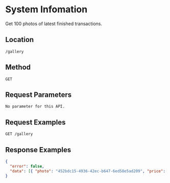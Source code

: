 # System Infomation

Get 100 photos of latest finished transactions.

## Location

`/gallery`

## Method

`GET`

## Request Parameters

`No parameter for this API.`

## Request Examples

`GET /gallery`

## Response Examples

```json
{
  "error": false,
  "data": [{ "photo": "452bdc15-4936-42ec-b647-6ed58e5ad209", "price": "120" }]
}
```
